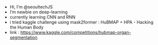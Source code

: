 -  Hi, I’m @seoultechJS
-  I’m newbie on deep-learning
-  currently learning CNN and RNN
-  i tried kaggle challenge using mask2former : HuBMAP + HPA - Hacking the Human Body 
-  link : https://www.kaggle.com/competitions/hubmap-organ-segmentation



<!---
seoultechJS/seoultechJS is a ✨ special ✨ repository because its `README.md` (this file) appears on your GitHub profile.
You can click the Preview link to take a look at your changes.
--->
